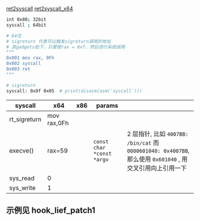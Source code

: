 [ret2syscall](https://syscalls.w3challs.com/?arch=x86)
[ret2syscall_x64](https://syscalls.w3challs.com/?arch=x86_64)

```sh
int 0x80; 32bit
syscall ; 64bit
```

```bash
# 64位
# sigreturn 代表可以触发sigreturn调用的地址
# 其gadgets如下，只要使rax = 0xf，然后进行系统调用
"""
0x001 mov rax, 0Fh
0x002 syscall
0x003 ret
"""

# sigreturn
syscall: 0x0f 0x05  # print(disasm(asm('syscall')))
```

| syscall      | x64         | x86 | params                    |                                                                                                           |
| ------------ | ----------- | --- | ------------------------- | --------------------------------------------------------------------------------------------------------- |
| rt_sigreturn | mov rax,0Fh |     |                           |                                                                                                           |
| execve()     | rax=59      |     | `const char *const *argv` | 2 层指针, 比如 `4007BB: /bin/cat` 而 `0000601040: 0x4007BB`, 那么使用 `0x601040` , 用交叉引用向上引用一下 |
| sys_read     | 0           |     |                           |                                                                                                           |
| sys_write    | 1           |     |                           |                                                                                                           |

## 示例见 hook_lief_patch1
